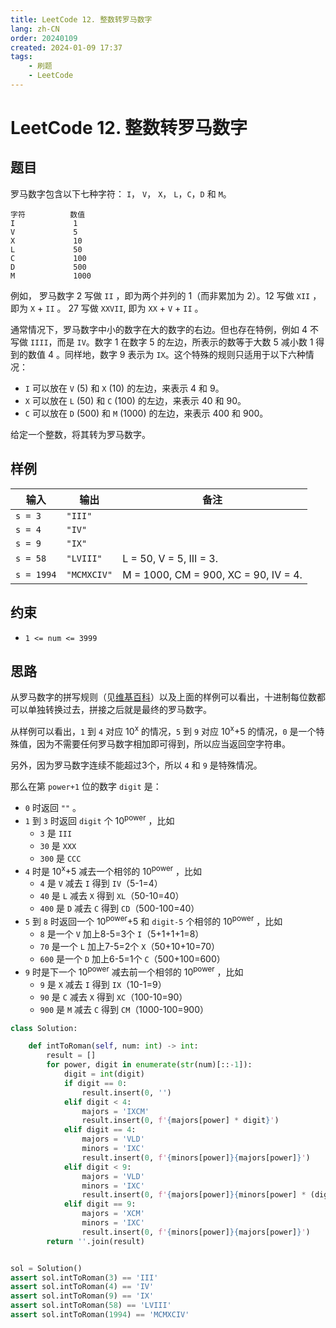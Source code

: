 ```yaml
---
title: LeetCode 12. 整数转罗马数字
lang: zh-CN
order: 20240109
created: 2024-01-09 17:37
tags:
    - 刷题
    - LeetCode
---
```


<script setup lang="ts">
import RevisionInfo from "@/components/RevisionInfo.vue";
</script>

# LeetCode 12. 整数转罗马数字

<RevisionInfo :badge="2">
<template #badge1>
    <a href="https://leetcode.cn/problems/integer-to-roman/" target="_blank">
        <img src="https://img.shields.io/badge/LeetCode-12. 整数转罗马数字-895200?logo=leetcode&logoColor=FFA116"/>
    </a>
</template>
<template #badge2>
    <a href="https://leetcode.com/problems/integer-to-roman/" target="_blank">
        <img src="https://img.shields.io/badge/LeetCode-12. Integer to Roman-895200?logo=leetcode&logoColor=FFA116"/>
    </a>
</template>
</RevisionInfo>

## 题目

罗马数字包含以下七种字符： `I`， `V`， `X`， `L`，`C`，`D` 和 `M`。

```text
字符          数值
I             1
V             5
X             10
L             50
C             100
D             500
M             1000
```

例如， 罗马数字 2 写做 `II` ，即为两个并列的 1（而非累加为 2）。12 写做 `XII` ，即为 `X` + `II` 。 27 写做 `XXVII`, 即为 `XX` + `V` + `II` 。

通常情况下，罗马数字中小的数字在大的数字的右边。但也存在特例，例如 4 不写做 `IIII`，而是 `IV`。数字 1 在数字 5 的左边，所表示的数等于大数 5 减小数 1 得到的数值 4 。同样地，数字 9 表示为 `IX`。这个特殊的规则只适用于以下六种情况：

- `I` 可以放在 `V` (5) 和 `X` (10) 的左边，来表示 4 和 9。
- `X` 可以放在 `L` (50) 和 `C` (100) 的左边，来表示 40 和 90。 
- `C` 可以放在 `D` (500) 和 `M` (1000) 的左边，来表示 400 和 900。

给定一个整数，将其转为罗马数字。

## 样例

| 输入         | 输出        | 备注                                 |
|------------| ----------- | ------------------------------------ |
| `s = 3`    | `"III"`     |                                      |
| `s = 4`    | `"IV"`      |                                      |
| `s = 9`    | `"IX"`      |                                      |
| `s = 58`   | `"LVIII"`   | L = 50, V = 5, III = 3.              |
| `s = 1994` | `"MCMXCIV"` | M = 1000, CM = 900, XC = 90, IV = 4. |

## 约束

- `1 <= num <= 3999`

## 思路

从罗马数字的拼写规则（见[维基百科](https://zh.wikipedia.org/wiki/%E7%BD%97%E9%A9%AC%E6%95%B0%E5%AD%97)）以及上面的样例可以看出，十进制每位数都可以单独转换过去，拼接之后就是最终的罗马数字。

从样例可以看出，`1` 到 `4` 对应 10<sup>x</sup> 的情况，`5` 到 `9` 对应 10<sup>x</sup>+5 的情况，`0` 是一个特殊值，因为不需要任何罗马数字相加即可得到，所以应当返回空字符串。

另外，因为罗马数字连续不能超过3个，所以 `4` 和 `9` 是特殊情况。

那么在第 `power+1` 位的数字 `digit` 是：

- `0` 时返回 `""` 。
- `1` 到 `3` 时返回 `digit` 个 10<sup>power</sup> ，比如
  - `3` 是 `III`
  - `30` 是 `XXX`
  - `300` 是 `CCC`
- `4` 时是 10<sup>x</sup>+5 减去一个相邻的 10<sup>power</sup> ，比如
  - `4` 是 `V` 减去 `I` 得到 `IV`（5-1=4）
  - `40` 是 `L` 减去 `X` 得到 `XL`（50-10=40）
  - `400` 是 `D` 减去 `C` 得到 `CD`（500-100=40）
- `5` 到 `8` 时返回一个 10<sup>power</sup>+5 和 `digit-5` 个相邻的 10<sup>power</sup> ，比如
  - `8` 是一个 `V` 加上8-5=3个 `I`（5+1+1+1=8）
  - `70` 是一个 `L` 加上7-5=2个 `X`（50+10+10=70）
  - `600` 是一个 `D` 加上6-5=1个 `C`（500+100=600）
- `9` 时是下一个 10<sup>power</sup> 减去前一个相邻的 10<sup>power</sup> ，比如
  - `9` 是 `X` 减去 `I` 得到 `IX`（10-1=9）
  - `90` 是 `C` 减去 `X` 得到 `XC`（100-10=90）
  - `900` 是 `M` 减去 `C` 得到 `CM`（1000-100=900）

```python
class Solution:

    def intToRoman(self, num: int) -> int:
        result = []
        for power, digit in enumerate(str(num)[::-1]):
            digit = int(digit)
            if digit == 0:
                result.insert(0, '')
            elif digit < 4:
                majors = 'IXCM'
                result.insert(0, f'{majors[power] * digit}')
            elif digit == 4:
                majors = 'VLD'
                minors = 'IXC'
                result.insert(0, f'{minors[power]}{majors[power]}')
            elif digit < 9:
                majors = 'VLD'
                minors = 'IXC'
                result.insert(0, f'{majors[power]}{minors[power] * (digit - 5)}')
            elif digit == 9:
                majors = 'XCM'
                minors = 'IXC'
                result.insert(0, f'{minors[power]}{majors[power]}')
        return ''.join(result)


sol = Solution()
assert sol.intToRoman(3) == 'III'
assert sol.intToRoman(4) == 'IV'
assert sol.intToRoman(9) == 'IX'
assert sol.intToRoman(58) == 'LVIII'
assert sol.intToRoman(1994) == 'MCMXCIV'
```

